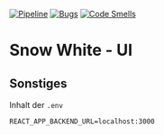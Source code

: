 [![Pipeline](https://gitlab.com/4s1/snow-white-ui/badges/main/pipeline.svg)](https://gitlab.com/4s1/snow-white-ui/pipelines)
[![Bugs](https://sonarcloud.io/api/project_badges/measure?project=snow-white-ui&metric=bugs)](https://sonarcloud.io/summary/new_code?id=snow-white-ui)
[![Code Smells](https://sonarcloud.io/api/project_badges/measure?project=snow-white-ui&metric=code_smells)](https://sonarcloud.io/summary/new_code?id=snow-white-ui)

# Snow White - UI

## Sonstiges

Inhalt der `.env`

```text
REACT_APP_BACKEND_URL=localhost:3000
```
